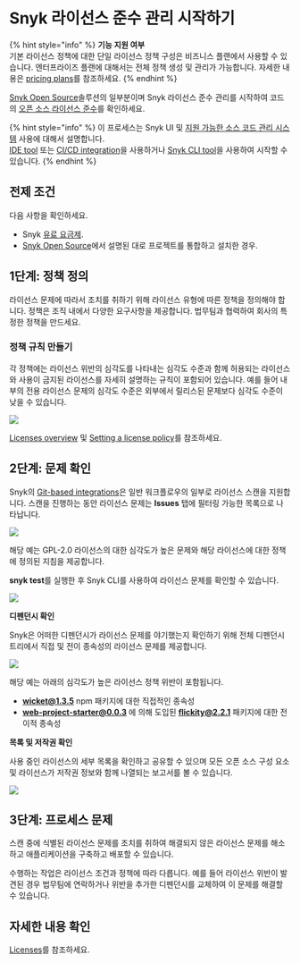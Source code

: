 # Snyk 라이선스 준수 관리 시작하기

{% hint style="info" %}
**기능 지원 여부**\
기본 라이선스 정책에 대한 단일 라이선스 정책 구성은 비즈니스 플랜에서 사용할 수 있습니다. 엔터프라이즈 플랜에 대해서는 전체 정책 생성 및 관리가 가능합니다. 자세한 내용은 [pricing plans](https://snyk.io/plans/)를 참조하세요.
{% endhint %}

&#x20;[Snyk Open Source](https://docs.snyk.io/snyk-open-source/open-source-basics)솔루션의 일부분이며 Snyk 라이선스 준수 관리를 시작하여 코드의 [오픈 소스 라이선스 준수](https://snyk.io/learn/open-source-licenses/)를 확인하세요.

{% hint style="info" %}
이 프로세스는 Snyk UI 및 [지원 가능한 소스 코드 관리 시스템](../../features/integrations/git-repository-scm-integrations/) 사용에 대해서 설명합니다.\
[IDE tool](https://docs.snyk.io/integrations/ide-tools) 또는 [CI/CD integration](https://docs.snyk.io/integrations/ci-cd-integrations)을 사용하거나 [Snyk CLI tool](https://docs.snyk.io/snyk-cli/guides-for-our-cli/getting-started-with-the-cli)을 사용하여 시작할 수 있습니다.
{% endhint %}

## 전제 조건

다음 사항을 확인하세요.

* Snyk [유료 요금제](https://snyk.io/plans/).
* [Snyk Open Source](https://docs.snyk.io/getting-started/getting-started-snyk-products/getting-started-snyk-open-source)에서 설명된 대로 프로젝트를 통합하고 설치한 경우.

## **1**단계: 정책 정의

라이선스 문제에 따라서 조치를 취하기 위해 라이선스 유형에 따른 정책을 정의해야 합니다. 정책은 조직 내에서 다양한 요구사항을 제공합니다. 법무팀과 협력하여 회사의 특정한 정책을 만드세요.

### 정책 규칙 만들기

각 정책에는 라이선스 위반의 심각도를 나타내는 심각도 수준과 함께 허용되는 라이선스와 사용이 금지된 라이선스를 자세히 설명하는 규칙이 포함되어 있습니다. 예를 들어 내부의 전용 라이선스 문제의 심각도 수준은 외부에서 릴리스된 문제보다 심각도 수준이 낮을 수 있습니다.

![](../../.gitbook/assets/license-policy.png)

[Licenses overview](https://docs.snyk.io/snyk-open-source/licenses) 및 [Setting a license policy](https://docs.snyk.io/snyk-open-source/license-policies/setting-a-license-policy)를 참조하세요.

## 2단계: 문제 확인

Snyk의 [Git-based integrations](https://support.snyk.io/hc/en-us/sections/360001138098-Git-repository-SCM-integrations)은 일반 워크플로우의 일부로 라이선스 스캔을 지원합니다. 스캔을 진행하는 동안 라이선스 문제는 **Issues** 탭에 필터링 가능한 목록으로 나타납니다.

![](<../../.gitbook/assets/image3 (1).png>)

해당 예는 GPL-2.0 라이선스의 대한 심각도가 높은 문제와 해당 라이선스에 대한 정책에 정의된 지침을 제공합니다.

**snyk test**를 실행한 후 Snyk CLI를 사용하여 라이선스 문제를 확인할 수 있습니다.

![](../../.gitbook/assets/image2-1-.png)

**디펜던시 확인**

Snyk은 어떠한 디펜던시가 라이선스 문제를 야기했는지 확인하기 위해 전체 디펜던시 트리에서 직접 및 전이 종속성의 라이선스 문제를 제공합니다.

![](<../../.gitbook/assets/image4 (1).png>)

해당 예는 아래의 심각도가 높은 라이선스 정책 위반이 포함됩니다.

* **wicket@1.3.5** npm 패키지에 대한 직접적인 종속성
* **web-project-starter@0.0.3** 에 의해 도입된 **flickity@2.2.1** 패키지에 대한 전이적 종속성

**목록 및 저작권 확인**

사용 중인 라이선스의 세부 목록을 확인하고 공유할 수 있으며 모든 오픈 소스 구성 요소 및 라이선스가 저작권 정보와 함께 나열되는 보고서를 볼 수 있습니다.

![](../../.gitbook/assets/copyright.png)

## **3**단계: 프로세스 문제

스캔 중에 식별된 라이선스 문제를 조치를 취하여 해결되지 않은 라이선스 문제를 해소하고 애플리케이션을 구축하고 배포할 수 있습니다.

수행하는 작업은 라이선스 조건과 정책에 따라 다릅니다. 예를 들어 라이선스 위반이 발견된 경우 법무팀에 연락하거나 위반을 추가한 디펜던시를 교체하여 이 문제를 해결할 수 있습니다.

## 자세한 내용 확인

[Licenses](../../products/snyk-open-source/licenses/)를 참조하세요.
